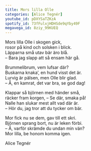 ```yaml
---
title: Mors lilla Olle
categories: [Alice Tegnér]
youtube_id: pDXYSaTZKzA
spotify_id: 73fFulxjHDHSde9qYby49F
megavega_id: 8ziy_99KUEQ
---
```


Mors lilla Olle i skogen gick,  
rosor på kind och solsken i blick.  
Läpparna små utav bär äro blå.  
– Bara jag slapp att så ensam här gå.

Brummelibrum, vem lufsar där?  
Buskarna knaka’, en hund visst det är.  
Lurvig är pälsen, men Olle blir glad.  
– Å, en kamrat, det var bra, se god dag!

Klappar så björnen med händer små,  
räcker fram korgen, – Se där, smaka på!  
Nalle han slukar mest allt vad där är.  
– Hör du, jag tror att du tycker om bär.

Mor fick nu se dem, gav till ett skri.  
Björnen sprang bort, nu är leken förbi.  
– Å, varför skrämde du undan min vän?  
Mor lilla, be honom komma igen.


Alice Tegnér
